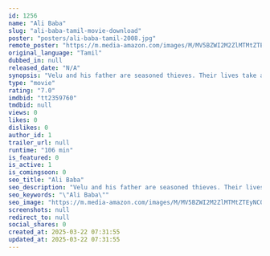 ```yaml
---
id: 1256
name: "Ali Baba"
slug: "ali-baba-tamil-movie-download"
poster: "posters/ali-baba-tamil-2008.jpg"
remote_poster: "https://m.media-amazon.com/images/M/MV5BZWI2M2ZlMTMtZTEyNC00MzgxLThjOWItYmFlYjA4ZjI0MjNjXkEyXkFqcGc@._V1_SX300.jpg"
original_language: "Tamil"
dubbed_in: null
released_date: "N/A"
synopsis: "Velu and his father are seasoned thieves. Their lives take a turn when a cop believes Velu is involved in the ruthless murder of several women in the city."
type: "movie"
rating: "7.0"
imdbid: "tt2359760"
tmdbid: null
views: 0
likes: 0
dislikes: 0
author_id: 1
trailer_url: null
runtime: "106 min"
is_featured: 0
is_active: 1
is_comingsoon: 0
seo_title: "Ali Baba"
seo_description: "Velu and his father are seasoned thieves. Their lives take a turn when a cop believes Velu is involved in the ruthless murder of several women in the city."
seo_keywords: "\"Ali Baba\""
seo_image: "https://m.media-amazon.com/images/M/MV5BZWI2M2ZlMTMtZTEyNC00MzgxLThjOWItYmFlYjA4ZjI0MjNjXkEyXkFqcGc@._V1_SX300.jpg"
screenshots: null
redirect_to: null
social_shares: 0
created_at: 2025-03-22 07:31:55
updated_at: 2025-03-22 07:31:55
---
```



